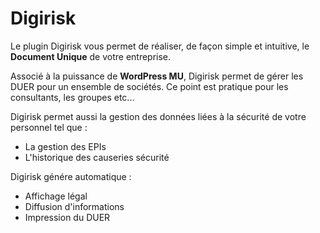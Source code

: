 # Digirisk

Le plugin Digirisk vous permet de réaliser, de façon simple et intuitive, le **Document Unique** de votre entreprise.

Associé à la puissance de **WordPress MU**, Digirisk permet de gérer les DUER pour un ensemble de sociétés. Ce point est pratique pour les consultants, les groupes etc...

Digirisk permet aussi la gestion des données liées à la sécurité de votre personnel tel que :
* La gestion des EPIs
* L'historique des causeries sécurité

Digirisk génére automatique :
* Affichage légal
* Diffusion d'informations
* Impression du DUER
